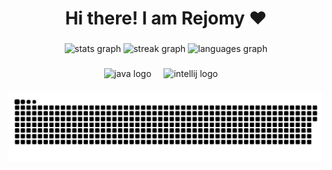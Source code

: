<h1 align="center">Hi there! I am Rejomy ❤️</h2>

###

<div align="center">
  <img src="https://github-readme-stats-6lksjh0ej-regomys-projects.vercel.app/api?include_all_commits=true&hide_title=true&hide_border=true&theme=dracula&username=rejomy&show_icons=true" height="150" alt="stats graph"  />
  <img src="https://github-readme-streak-stats-two-ashy.vercel.app?user=rejomy&theme=dracula&hide_border=true&border_radius=5&mode=weekly" height="150" alt="streak graph" />
  <img src="https://github-readme-stats-6lksjh0ej-regomys-projects.vercel.app/api/top-langs/?username=rejomy&layout=compact&card_width=320&langs_count=3&theme=dracula&hide_title=true&hide_border=true" height="150" alt="languages graph"  />
</div>

###


<!--
![Adabugra's GitHub stats](https://github-readme-stats-mu-dun-89.vercel.app/api?username=adabugra&theme=ambient_gradient&show_icons=true)
[![Top Langs](https://github-readme-stats-mu-dun-89.vercel.app/api/top-langs/?username=adabugra&compact&langs_count=3&theme=ambient_gradient)](https://github.com/anuraghazra/github-readme-stats)
-->
<div align="center">
  <img src="https://cdn.jsdelivr.net/gh/devicons/devicon/icons/java/java-original.svg" height="30" alt="java logo"  />
  <img width="12" />
  <img src="https://cdn.jsdelivr.net/gh/devicons/devicon/icons/intellij/intellij-original.svg" height="30" alt="intellij logo"  />
  <img width="12" />
</div>

###


###

<div align="center">
  <img src="https://raw.githubusercontent.com/rejomy/rejomy/output/snake.svg" alt="Snake animation" />
</div>

###

<!--
**rejomy/rejomy** is a ✨ _special_ ✨ repository because its `README.md` (this file) appears on your GitHub profile.

Here are some ideas to get you started:

- 🔭 I’m currently working on ...
- 🌱 I’m currently learning ...
- 👯 I’m looking to collaborate on ...
- 🤔 I’m looking for help with ...
- 💬 Ask me about ...
- 📫 How to reach me: ...
- 😄 Pronouns: ...
- ⚡ Fun fact: ...
-->
